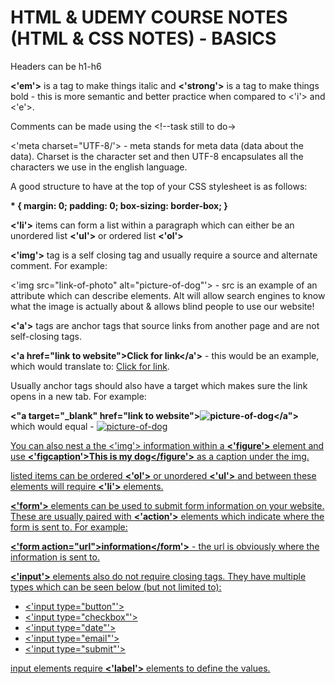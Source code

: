 # HTML & UDEMY COURSE NOTES (HTML & CSS NOTES) - BASICS

Headers can be h1-h6

<strong><'em'></strong> is a tag to make things italic and <strong><'strong'></strong> is a tag to make things bold - this is more semantic and better practice when compared to <'i'> and <'e'>.

Comments can be made using the <!--task still to do->

<'meta charset="UTF-8/'> - meta stands for meta data (data about the data). Charset is the character set and then UTF-8 encapsulates all the characters we use in the english language.

A good structure to have at the top of your CSS stylesheet is as follows: 

<strong>* {
    margin: 0;
    padding: 0;
    box-sizing: border-box; 
}</strong>

<strong><'li'></strong> items can form a list within a paragraph which can either be an unordered list <strong><'ul'></strong> or ordered list <strong><'ol'></strong>

<strong><'img'></strong> tag is a self closing tag and usually require a source and alternate comment. For example: 

<'img src="link-of-photo" alt="picture-of-dog"'> - src is an example of an attribute which can describe elements. Alt will allow search engines to know what the image is actually about & allows blind people to use our website!

<strong><'a'></strong> tags are anchor tags that source links from another page and are not self-closing tags.

<strong><'a href="link to website">Click for link</a'></strong> - this would be an example, which would translate to: <a href="link_to_website">Click for link</a>.

Usually anchor tags should also have a target which makes sure the link opens in a new tab. For example: 

<strong><"a target="_blank" href="link to website"><img src="link-to-picture" alt="picture-of-dog"/></a"></strong> which would equal - <a target="_blank" href="link_to_website"><img src="link-to-picture" alt="picture-of-dog"/>

You can also nest a the </strong><'img'></strong> information within a <strong><'figure'></strong> element and use <strong><'figcaption'>This is my dog</figcaption></figure'></strong> as a caption under the img.

listed items can be ordered <strong><'ol'></strong> or unordered <strong><'ul'></strong> and between these elements will require <strong><'li'></strong> elements.

<strong><'form'></strong> elements can be used to submit form information on your website. These are usually paired with <strong><'action'></strong> elements which indicate where the form is sent to. For example: 

<strong><'form action="url">information</form'></strong> - the url is obviously where the information is sent to. 

<strong><'input'></strong> elements also do not require closing tags. They have multiple types which can be seen below (but not limited to):

<ul>
<li><'input type="button"'></li>

<li><'input type="checkbox"'></li>

<li><'input type="date"'></li>

<li><'input type="email"'></li>

<li><'input type="submit"'></li>
</ul>

input elements require <strong><'label'></strong> elements to define the values. 
